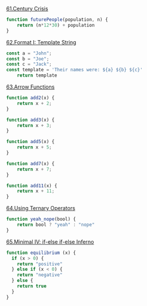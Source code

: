 [61.Century Crisis](https://edabit.com/challenge/DcmB9Ycm58FdkPe7k)

```js
function futurePeople(population, n) {
	return (n*12*30) + population
}


```

[62.Format I: Template String](https://edabit.com/challenge/DCmM4Eo6GQfrJoKXc)

```js
const a = "John";
const b = "Joe";
const c = "Jack";	
const template = 'Their names were: ${a} ${b} ${c}'
	return template


```

[63.Arrow Functions](https://edabit.com/challenge/qcw8QBqa4amN2x4q4)

```js
function add2(x) {
	return x + 2;
}

function add3(x) {
	return x + 3;
}

function add5(x) {
	return x + 5;
}

function add7(x) {
	return x + 7;
}

function add11(x) {
	return x + 11;
}


```

[64.Using Ternary Operators](https://edabit.com/challenge/32rk4qSmtrB6oJGyn)

```js
function yeah_nope(bool) {
	return bool ? "yeah" : "nope"
}


```

[65.Minimal IV: if-else if-else Inferno](https://edabit.com/challenge/MiLoSm7STCWcrPC3k)

```js
function equilibrium (x) {
  if (x > 0) {
    return "positive"
  } else if (x < 0) {
    return "negative"
  } else {
    return true
  }
}

```